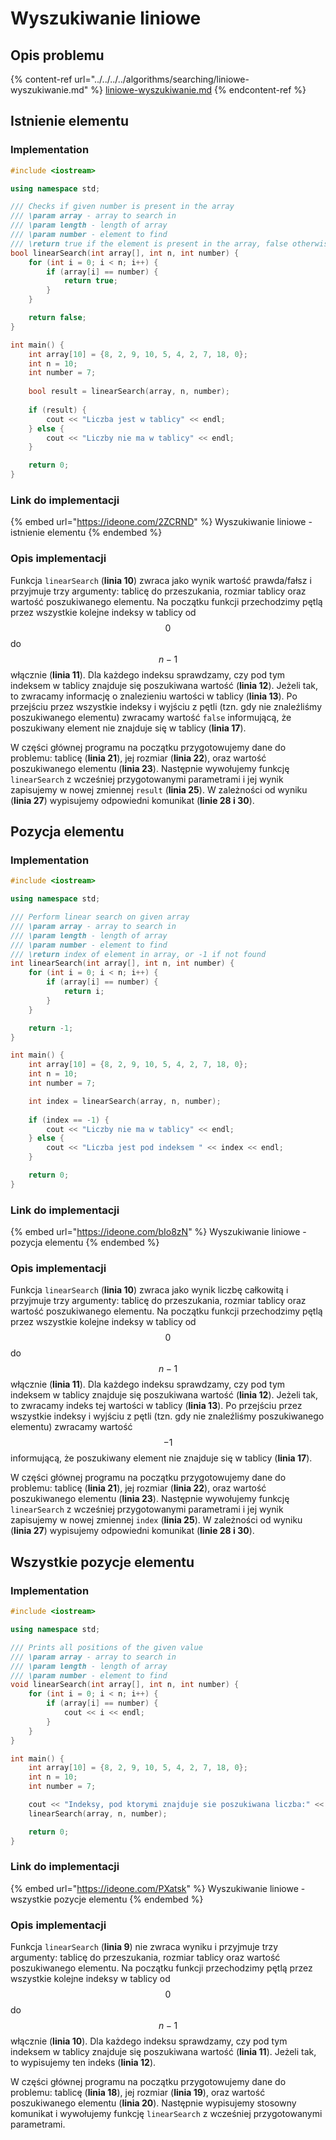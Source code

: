 # Wyszukiwanie liniowe

## Opis problemu

{% content-ref url="../../../../algorithms/searching/liniowe-wyszukiwanie.md" %}
[liniowe-wyszukiwanie.md](../../../../algorithms/searching/liniowe-wyszukiwanie.md)
{% endcontent-ref %}

## Istnienie elementu

### Implementation

```cpp
#include <iostream>

using namespace std;

/// Checks if given number is present in the array
/// \param array - array to search in
/// \param length - length of array
/// \param number - element to find
/// \return true if the element is present in the array, false otherwise
bool linearSearch(int array[], int n, int number) {
    for (int i = 0; i < n; i++) {
        if (array[i] == number) {
            return true;
        }
    }

    return false;
}

int main() {
    int array[10] = {8, 2, 9, 10, 5, 4, 2, 7, 18, 0};
    int n = 10;
    int number = 7;
    
    bool result = linearSearch(array, n, number);
    
    if (result) {
        cout << "Liczba jest w tablicy" << endl;
    } else {
        cout << "Liczby nie ma w tablicy" << endl;
    }

    return 0;
}
```

### Link do implementacji

{% embed url="https://ideone.com/2ZCRND" %}
Wyszukiwanie liniowe - istnienie elementu
{% endembed %}

### Opis implementacji

Funkcja `linearSearch` (**linia 10**) zwraca jako wynik wartość prawda/fałsz i przyjmuje trzy argumenty: tablicę do przeszukania, rozmiar tablicy oraz wartość poszukiwanego elementu. Na początku funkcji przechodzimy pętlą przez wszystkie kolejne indeksy w tablicy od $$0$$ do $$n-1$$ włącznie (**linia 11**). Dla każdego indeksu sprawdzamy, czy pod tym indeksem w tablicy znajduje się poszukiwana wartość (**linia 12**). Jeżeli tak, to zwracamy informację o znalezieniu wartości w tablicy (**linia 13**). Po przejściu przez wszystkie indeksy i wyjściu z pętli (tzn. gdy nie znaleźliśmy poszukiwanego elementu) zwracamy wartość `false` informującą, że poszukiwany element nie znajduje się w tablicy (**linia 17**).

W części głównej programu na początku przygotowujemy dane do problemu: tablicę (**linia 21**), jej rozmiar (**linia 22**), oraz wartość poszukiwanego elementu (**linia 23**). Następnie wywołujemy funkcję `linearSearch` z wcześniej przygotowanymi parametrami i jej wynik zapisujemy w nowej zmiennej `result` (**linia 25**). W zależności od wyniku (**linia 27**) wypisujemy odpowiedni komunikat (**linie 28 i 30**).

## Pozycja elementu

### Implementation

```cpp
#include <iostream>

using namespace std;

/// Perform linear search on given array
/// \param array - array to search in
/// \param length - length of array
/// \param number - element to find
/// \return index of element in array, or -1 if not found
int linearSearch(int array[], int n, int number) {
    for (int i = 0; i < n; i++) {
        if (array[i] == number) {
            return i;
        }
    }

    return -1;
}

int main() {
    int array[10] = {8, 2, 9, 10, 5, 4, 2, 7, 18, 0};
    int n = 10;
    int number = 7;

    int index = linearSearch(array, n, number);
    
    if (index == -1) {
        cout << "Liczby nie ma w tablicy" << endl;
    } else {
        cout << "Liczba jest pod indeksem " << index << endl;
    }

    return 0;
}
```

### Link do implementacji

{% embed url="https://ideone.com/bIo8zN" %}
Wyszukiwanie liniowe - pozycja elementu
{% endembed %}

### Opis implementacji

Funkcja `linearSearch` (**linia 10**) zwraca jako wynik liczbę całkowitą i przyjmuje trzy argumenty: tablicę do przeszukania, rozmiar tablicy oraz wartość poszukiwanego elementu. Na początku funkcji przechodzimy pętlą przez wszystkie kolejne indeksy w tablicy od $$0$$ do $$n-1$$ włącznie (**linia 11**). Dla każdego indeksu sprawdzamy, czy pod tym indeksem w tablicy znajduje się poszukiwana wartość (**linia 12**). Jeżeli tak, to zwracamy indeks tej wartości w tablicy (**linia 13**). Po przejściu przez wszystkie indeksy i wyjściu z pętli (tzn. gdy nie znaleźliśmy poszukiwanego elementu) zwracamy wartość $$-1$$ informującą, że poszukiwany element nie znajduje się w tablicy (**linia 17**).

W części głównej programu na początku przygotowujemy dane do problemu: tablicę (**linia 21**), jej rozmiar (**linia 22**), oraz wartość poszukiwanego elementu (**linia 23**). Następnie wywołujemy funkcję `linearSearch` z wcześniej przygotowanymi parametrami i jej wynik zapisujemy w nowej zmiennej `index` (**linia 25**). W zależności od wyniku (**linia 27**) wypisujemy odpowiedni komunikat (**linie 28 i 30**).

## Wszystkie pozycje elementu

### Implementation

```cpp
#include <iostream>

using namespace std;

/// Prints all positions of the given value
/// \param array - array to search in
/// \param length - length of array
/// \param number - element to find
void linearSearch(int array[], int n, int number) {
    for (int i = 0; i < n; i++) {
        if (array[i] == number) {
            cout << i << endl;
        }
    }
}

int main() {
    int array[10] = {8, 2, 9, 10, 5, 4, 2, 7, 18, 0};
    int n = 10;
    int number = 7;

    cout << "Indeksy, pod ktorymi znajduje sie poszukiwana liczba:" << endl;
    linearSearch(array, n, number);

    return 0;
}
```

### Link do implementacji

{% embed url="https://ideone.com/PXatsk" %}
Wyszukiwanie liniowe - wszystkie pozycje elementu
{% endembed %}

### Opis implementacji

Funkcja `linearSearch` (**linia 9**) nie zwraca wyniku i przyjmuje trzy argumenty: tablicę do przeszukania, rozmiar tablicy oraz wartość poszukiwanego elementu. Na początku funkcji przechodzimy pętlą przez wszystkie kolejne indeksy w tablicy od $$0$$ do $$n-1$$ włącznie (**linia 10**). Dla każdego indeksu sprawdzamy, czy pod tym indeksem w tablicy znajduje się poszukiwana wartość (**linia 11**). Jeżeli tak, to wypisujemy ten indeks (**linia 12**). 

W części głównej programu na początku przygotowujemy dane do problemu: tablicę (**linia 18**), jej rozmiar (**linia 19**), oraz wartość poszukiwanego elementu (**linia 20**). Następnie wypisujemy stosowny komunikat i wywołujemy funkcję `linearSearch` z wcześniej przygotowanymi parametrami.
